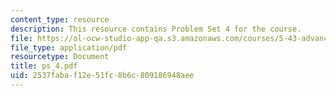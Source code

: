 ```yaml
---
content_type: resource
description: This resource contains Problem Set 4 for the course.
file: https://ol-ocw-studio-app-qa.s3.amazonaws.com/courses/5-43-advanced-organic-chemistry-spring-2007/2537fabaf12e51fc8b6c809186948aee_ps_4.pdf
file_type: application/pdf
resourcetype: Document
title: ps_4.pdf
uid: 2537faba-f12e-51fc-8b6c-809186948aee
---
```

